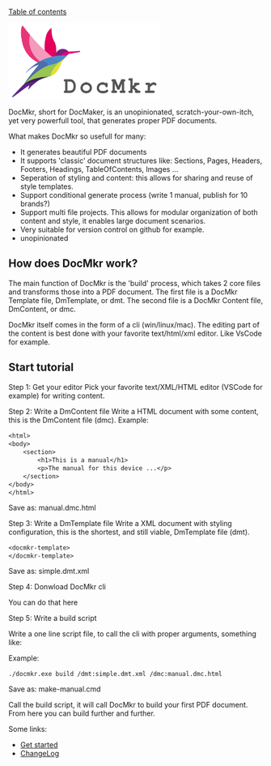 [Table of contents](toc.md)

<img src="https://github.com/LetsWrappIt/DocMkr/blob/main/images/DocMkr_logo_1280x640.png" width="300" height="150">

DocMkr, short for DocMaker, is an unopinionated, scratch-your-own-itch, yet very powerfull tool, that generates proper PDF documents.

What makes DocMkr so usefull for many:
- It generates beautiful PDF documents
- It supports 'classic' document structures like: Sections, Pages, Headers, Footers, Headings, TableOfContents, Images ... 
- Seperation of styling and content: this allows for sharing and reuse of style templates.
- Support conditional generate process (write 1 manual, publish for 10 brands?)
- Support multi file projects. This allows for modular organization of both content and style, it enables large document scenarios.
- Very suitable for version control on github for example.
- unopinionated 


## How does DocMkr work?
The main function of DocMkr is the 'build' process, which takes 2 core files and transforms those into a PDF document.
The first file is a DocMkr Template file, DmTemplate, or dmt.
The second file is a DocMkr Content file, DmContent, or dmc.

DocMkr itself comes in the form of a cli (win/linux/mac). The editing part of the content is best done with your favorite 
text/html/xml editor. Like VsCode for example.

## Start tutorial

Step 1: Get your editor
Pick your favorite text/XML/HTML editor (VSCode for example) for writing content.

Step 2: Write a DmContent file
Write a HTML document with some content, this is the DmContent file (dmc).
Example:
```
<html>
<body>
    <section>
        <h1>This is a manual</h1>
        <p>The manual for this device ...</p>
    </section>
</body>
</html>
```
Save as: manual.dmc.html


Step 3: Write a DmTemplate file
Write a XML document with styling configuration, this is the shortest, and still viable, DmTemplate file (dmt).
```
<docmkr-template>
</docmkr-template>
```
Save as: simple.dmt.xml

Step 4: Donwload DocMkr cli

You can do that here


Step 5: Write a build script

Write a one line script file, to call the cli with proper arguments, something like:

Example:
```
./docmkr.exe build /dmt:simple.dmt.xml /dmc:manual.dmc.html
```

Save as: make-manual.cmd

Call the build script, it will call DocMkr to build your first PDF document.
From here you can build further and further.





Some links:
- [Get started](getstarted.md)
- [ChangeLog](changelog.md)
